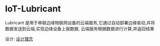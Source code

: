 # IoT-Lubricant

Lubricant 是用于串联边缘物联网设备的云端服务,它通过自动部署边缘驱动,并将数据发送到云端,实现边缘设备上报数据,
云端服务根据数据进行计算,并返回结果

设计: [设计理念](docs/design.md)


